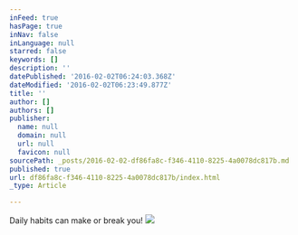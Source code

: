 ```yaml
---
inFeed: true
hasPage: true
inNav: false
inLanguage: null
starred: false
keywords: []
description: ''
datePublished: '2016-02-02T06:24:03.368Z'
dateModified: '2016-02-02T06:23:49.877Z'
title: ''
author: []
authors: []
publisher:
  name: null
  domain: null
  url: null
  favicon: null
sourcePath: _posts/2016-02-02-df86fa8c-f346-4110-8225-4a0078dc817b.md
published: true
url: df86fa8c-f346-4110-8225-4a0078dc817b/index.html
_type: Article

---
```

Daily habits can make or break you!
![](https://the-grid-user-content.s3-us-west-2.amazonaws.com/8d6e616f-8026-4b33-b3f2-8268662e373c.jpg)
